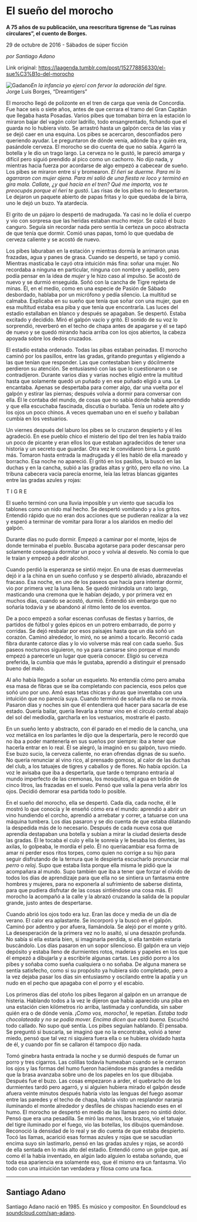 # El sueño del morocho

**A 75 años de su publicación, una reescritura tigrense de “Las ruinas circulares”, el cuento de Borges.**

29 de octubre de 2016 - Sábados de súper ficción

_por Santiago Adano_

Link original: https://laagenda.tumblr.com/post/152778856330/el-sue%C3%B1o-del-morocho

![Gadano](https://64.media.tumblr.com/0c122e865c45ecbf9329e123cba35651/tumblr_inline_pjzu183aY41t6q87u_500.jpg)*En la infancia yo ejercí con fervor la adoración del tigre.*  
Jorge Luis Borges, “Dreamtigers”

El morocho llegó de polizonte en el tren de carga que venía de Concordia. Fue hace seis o siete años, antes de que cerrara el tramo del Gran Capitán que llegaba hasta Posadas. Varios pibes que tomaban birra en la estación lo miraron bajar del vagón color ladrillo, todo ensangrentado, fichando que el guarda no lo hubiera visto. Se arrastró hasta un galpón cerca de las vías y se dejó caer en una esquina. Los pibes se acercaron, desconfiados pero queriendo ayudar. Le preguntaron de dónde venía, adónde iba y quién era, pasándole cerveza. El morocho se dio cuenta de que no sabía. Agarró la botella y le dio un trago largo. La cerveza no le gustó, le pareció amarga y difícil pero siguió prendido al pico como un cachorro. No dijo nada, y mientras hacía fuerza por acordarse de algo empezó a cabecear de sueño. Los pibes se miraron entre sí y bromearon. *El ñeri se duerme. Para mí lo agarraron con mujer ajena. Para mí salió de una fiesta re loco y terminó en gira mala. Callate, ¿y qué hacía en el tren? Qué me importa, vos te preocupás porque el ñeri te gustó*. Las risas de los pibes no lo despertaron. Le dejaron un paquete abierto de papas fritas y lo que quedaba de la birra, uno le dejó un buzo. Ya atardecía.


El grito de un pájaro lo despertó de madrugada. Ya casi no le dolía el cuerpo y vio con sorpresa que las heridas estaban mucho mejor. Se calzó el buzo canguro. Seguía sin recordar nada pero sentía la certeza un poco abstracta de que tenía que dormir. Comió unas papas, tomó lo que quedaba de cerveza caliente y se acostó de nuevo.


Los pibes laburaban en la estación y mientras dormía le arrimaron unas frazadas, agua y panes de grasa. Cuando se despertó, se tapó y comió. Mientras masticaba le cayó otra intuición más fina: soñar una mujer. No recordaba a ninguna en particular, ninguna con nombre y apellido, pero podía pensar en la idea de *mujer* y le hizo caso al impulso. Se acostó de nuevo y se durmió enseguida. Soñó con la cancha de Tigre repleta de minas. Él, en el medio, como en una especie de Pasión de Sábado desbordado, hablaba por un micrófono y pedía silencio. La multitud se calmaba. Explicaba en su sueño que tenía que soñar con una mujer, que en esa multitud estaba esa piba y que tenía que encontrarla. Las luces del estadio estallaban en blanco y después se apagaban. Se despertó. Estaba excitado y decidido. Miró el galpón vacío y gritó. El sonido de su voz lo sorprendió, reverberó en el techo de chapa antes de apagarse y él se tapó de nuevo y se quedó mirando hacia arriba con los ojos abiertos, la cabeza apoyada sobre los dedos cruzados.


El estadio estaba ordenado. Todas las pibas estaban peinadas. El morocho caminó por los pasillos, entre las gradas, gritando preguntas y eligiendo a las que tenían que responder. Las que contestaban bien y dócilmente perdieron su atención. Se entusiasmó con las que lo cuestionaron o se contradijeron. Durante varios días y varias noches eligió entre la multitud hasta que solamente quedó un puñado y en ese puñado eligió a una. Le encantaba. ​Apenas se despertaba para comer algo, dar una vuelta por el galpón y estirar las piernas; después volvía a dormir para conversar con ella. Él le contaba del mundo, de cosas que no sabía dónde había aprendido y que ella escuchaba fascinada, discutía o burlaba. Tenía un rodete alto y los ojos un poco chinos. A veces quemaban uno en el sueño y bailaban cumbia en los vestuarios.

Un viernes después del laburo los pibes se lo cruzaron despierto y él les agradeció. En ese pueblo chico el misterio del tipo del tren les había traído un poco de picante y eran ellos los que estaban agradecidos de tener una historia y un secreto que guardar. Otra vez le convidaron birra. Le gustó más. Tomaron hasta entrada la madrugada y él les habló de ella mareado y borracho. Esa noche no apareció. Él gritó en los pasillos, la buscó en las duchas y en la cancha, subió a las gradas altas y gritó, pero ella no vino. La tribuna cabecera vacía parecía enorme, leía las letras blancas gigantes entre las gradas azules y rojas:


T I G R E

El sueño terminó con una lluvia imposible y un viento que sacudía los tablones como un nido mal hecho. Se despertó vomitando y a los gritos. Entendió rápido que no eran dos acciones que se pudieran realizar a la vez y esperó a terminar de vomitar para llorar a los alaridos en medio del galpón.
  
Durante días no pudo dormir. Empezó a caminar por el monte, lejos de donde terminaba el pueblo. Buscaba agotarse para poder descansar pero solamente conseguía dormitar ​un poco ​y volvía al desvelo. No comía lo que le traían y empezó a pedir alcohol.


Cuando perdió la esperanza se sintió mejor. En una de esas duermevelas dejó ir a la china en un sueño confuso y se despertó aliviado, abrazando el fracaso. Esa noche, en uno de los paseos que hacía para intentar dormir, vio por primera vez la luna llena. Se quedó mirándola un rato largo, masticando una cremona que le habían dejado, y por primera vez en muchos días, cuando se acostó, durmió. Entendió sin embargo que no soñaría todavía y se abandonó al ritmo lento de los eventos.

De a poco empezó a soñar escenas confusas de fiestas y barrios, de partidos de fútbol y goles épicos en un potrero embarrado, de porro y corridas. Se dejó resbalar por esos paisajes hasta que un día soñó un corazón. Caminó alrededor, lo miró, no se animó a tocarlo. Recorrió cada fibra durante catorce días y lo vio volverse más real con cada sueño. Sus paseos nocturnos siguieron, no ya para cansarse sino porque el mundo empezó a parecerle un lugar que quería conocer. Eligió su cerveza preferida, la cumbia que más le gustaba, aprendió a distinguir el prensado bueno del malo.


Al año había llegado a soñar un esqueleto. No entendía cómo pero amaba esa masa de fibras que se iba completando con paciencia, esos pelos que soñó uno por uno. Amó esas tetas chicas y duras que inventaba con una intuición que no parecía suya. Cuando terminó de soñarla ella no se movía. Pasaron días y noches sin que él entendiera qué hacer para sacarla de ese estado. Quería bailar, quería llevarla a tomar vino en el círculo central abajo del sol del mediodía, garcharla en los vestuarios, mostrarle el pasto.


En un sueño lento y abstracto, con él parado en el medio de la cancha, una voz metálica en los parlantes le dijo que la despertaría, pero le recordó que no iba a poder mantenerla en sus sueños por siempre: iba a tener que hacerla entrar en lo real. Él se alegró, la imaginó en su galpón, tuvo miedo. Ese buzo sucio, la cerveza caliente, no eran ofrendas dignas de su sueño. No quería renunciar al vino rico, al prensado gomoso, al calor de las duchas del club, a los tatuajes de tigres y caballos y de flores. No había opción. La voz le avisaba que iba a despertarla, que tarde o temprano entraría al mundo imperfecto de las cremonas, los mosquitos, el agua en bidón de cinco litros, las frazadas en el suelo. Pensó que valía la pena verla abrir los ojos. Decidió demorar esa partida todo lo posible.

En el sueño del morocho, ella se despertó. Cada día, cada noche, él le mostró lo que conocía y le enseñó cómo era el mundo: aprendió a abrir un vino hundiendo el corcho, aprendió a arrebatar y correr, a tatuarse con una máquina tumbera. Los días pasaron y se dio cuenta de que estaba dilatando la despedida más de lo necesario. Después de cada nueva cosa que aprendía destapaban una botella y subían a mirar la ciudad desierta desde las gradas. Él le tocaba el culo y ella le sonreía y le besaba los dientes, las axilas, lo golpeaba, le mordía el pelo. Él no quería ​cambiar esa forma de amar ni perder esos ritos torpes, como quien no corrige a su hijo para seguir disfrutando de la ternura que le despierta escucharlo pronunciar mal *perro* o *reloj*. Supo que estaba lista porque ella misma le pidió que la acompañara al mundo. Supo también que iba a tener que forzar el olvido de todos los días de aprendizaje para que ella no se sintiera un fantasma entre hombres y mujeres, para no exponerla al sufrimiento de saberse distinta, para que pudiera disfrutar de las cosas sintiéndose una cosa más. El morocho la acompañó a la calle y la abrazó cruzando la salida de la popular grande, justo antes de despertarse.

Cuando abrió los ojos todo era luz. Eran las doce y media de un día de verano. El calor era aplastante. Se incorporó y la buscó en el galpón. Caminó por adentro y por afuera, llamándola. Se alejó por el monte y gritó. La desesperación de la primera vez no lo asaltó, sí una desazón profunda. No sabía si ella estaría bien, si imaginarla perdida, si ella también estaría buscándolo. Los días pasaron en un sopor silencioso. El galpón era un viejo depósito y estaba lleno de durmientes rotos, maderas y papeles en los que él empezó a dibujarla y a escribirle algunas cartas. Les pidió porro a los pibes y soñaba como sueña cualquiera o no soñaba. De alguna manera se sentía satisfecho, como si su propósito ya hubiera sido completado, pero a la vez dejaba pasar los días sin entusiasmo y oscilando entre la apatía y un nudo en el pecho que apagaba con el porro y el escabio.

Los primeros días del otoño los pibes llegaron al galpón en un arranque de histeria. Hablando todos a la vez le dijeron que había aparecido una piba en una estación cien kilómetros río arriba, lastimada y confundida, sin saber quién era o de dónde venía. *​¡Como vos, morocho!*, le repetían​. *Estaba toda chocolateada y no se podía mover. Encima dicen que está buena.* Escuchó todo callado. No supo qué sentía. Los pibes seguían hablando. Él pensaba. Se preguntó si buscarla, se imaginó que no la encontraba, volvió a tener miedo, pensó que tal vez ni siquiera fuera ella o se hubiera olvidado hasta de él, y cuando por fin se callaron él tampoco dijo nada.


Tomó ginebra hasta entrada la noche y se durmió después de fumar un porro y tres cigarros. Las colillas todavía humeaban cuando se le cerraron los ojos y las formas del humo fueron haciéndose más grandes a medida que la brasa avanzaba sobre uno de los papeles en los que dibujaba. Después fue el buzo. Las cosas empezaron a arder, el quebracho de los durmientes tardó pero agarró, y si alguien hubiera mirado el galpón desde afuera veinte minutos después habría visto las lenguas del fuego asomar entre las paredes y el techo de chapa, habría visto un resplandor naranja iluminando el monte alrededor y desfiles de chispas haciendo eses en el humo. El morocho se despertó en medio de las llamas pero no sintió dolor. Pensó que era una pesadilla. Se miró las manos, los brazos, vio el tatuaje del tigre iluminado por el fuego, vio las botellas, los dibujos quemándose. Reconoció la densidad de lo real y se dio cuenta de que estaba despierto. Tocó las llamas, acarició esas formas azules y rojas que se sacudían encima suyo sin lastimarlo, pensó en las gradas azules y rojas, se acordó de ella sentada en lo más alto del estadio. Entendió como un golpe que, así como él la había inventado, en algún lado alguien lo estaba soñando, que toda esa apariencia era solamente eso, que él mismo era un fantasma. Vio todo con una intuición tan verdadera y filosa como una faca.

  




---

 Santiago Adano
---------------

 Santiago Adano nació en 1985. Es músico y compositor. En Soundcloud es [soundcloud.com/san-adano](https://t.umblr.com/redirect?z=http%3A%2F%2Fsoundcloud.com%2Fsan-adano&t=ZjFmMTlkODAyMWYzNzZhZGNmNzdkOTc3MDVjNzcwNjBkMDNiZmU1OSxEbm9aTGVoOQ%3D%3D&b=t%3AXDz46txpppLgDp7rJlWQpw&p=https%3A%2F%2Flaagenda.tumblr.com%2Fpost%2F152778856330%2Fel-sue%25C3%25B1o-del-morocho&m=1&ts=1705438575). 

